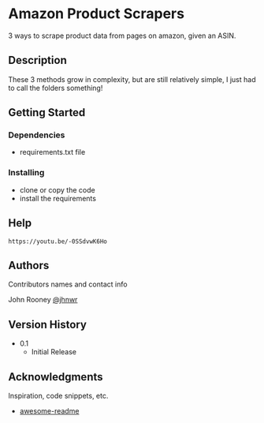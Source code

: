 # Amazon Product Scrapers

3 ways to scrape product data from pages on amazon, given an ASIN.

## Description

These 3 methods grow in complexity, but are still relatively simple, I just had to call the folders something!

## Getting Started

### Dependencies

* requirements.txt file

### Installing

* clone or copy the code
* install the requirements

## Help

```
https://youtu.be/-0SSdvwK6Ho
```

## Authors

Contributors names and contact info

John Rooney 
[@jhnwr](https://twitter.com/jhnwr)

## Version History

* 0.1
    * Initial Release

## Acknowledgments

Inspiration, code snippets, etc.
* [awesome-readme](https://github.com/matiassingers/awesome-readme)
